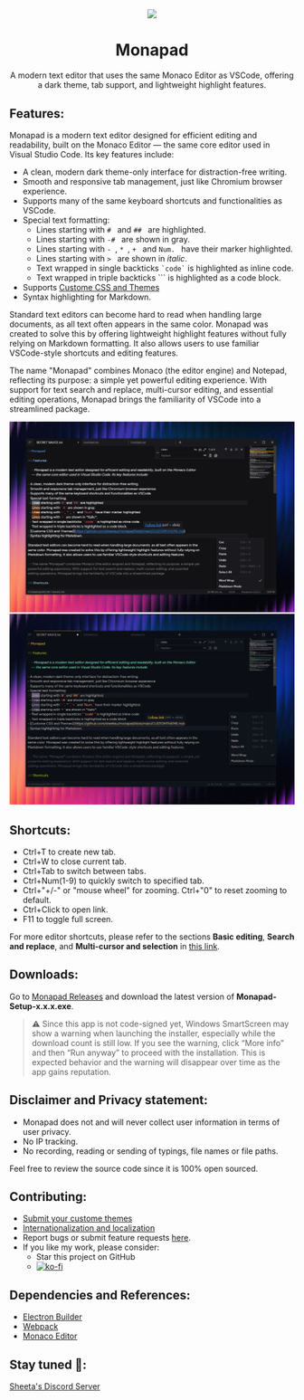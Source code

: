 <p align="center">
  <img width="128" align="center" src="icon/favicon.ico">
</p>
<h1 align="center">
  Monapad
</h1>
<p align="center">
  A modern text editor that uses the same Monaco Editor as VSCode, offering a dark theme, tab support, and lightweight highlight features.
</p>

## Features:

Monapad is a modern text editor designed for efficient editing and readability, built on the Monaco Editor — the same core editor used in Visual Studio Code. Its key features include:

- A clean, modern dark theme-only interface for distraction-free writing.
- Smooth and responsive tab management, just like Chromium browser experience.
- Supports many of the same keyboard shortcuts and functionalities as VSCode.
- Special text formatting:
  - Lines starting with `# ` and `## ` are highlighted.
  - Lines starting with `-# ` are shown in gray.
  - Lines starting with `- `, `* `, `+ ` and `Num. ` have their marker highlighted.
  - Lines starting with `> ` are shown in _italic_.
  - Text wrapped in single backticks `` `code` `` is highlighted as inline code.
  - Text wrapped in triple backticks ``` is highlighted as a code block.
- Supports [Custome CSS and Themes](https://github.com/sheetau/monapad/blob/main/CUSTOMTHEME.md)
- Syntax highlighting for Markdown.

Standard text editors can become hard to read when handling large documents, as all text often appears in the same color. Monapad was created to solve this by offering lightweight highlight features without fully relying on Markdown formatting. It also allows users to use familiar VSCode-style shortcuts and editing features.

The name "Monapad" combines Monaco (the editor engine) and Notepad, reflecting its purpose: a simple yet powerful editing experience. With support for text search and replace, multi-cursor editing, and essential editing operations, Monapad brings the familiarity of VSCode into a streamlined package.

![Screenshot Dark](screenshots/monapad_ss_dark.png?raw=true "Dark")
![Screenshot Ayu](screenshots/monapad_ss_ayu.png?raw=true "Ayu")

## Shortcuts:

- Ctrl+T to create new tab.
- Ctrl+W to close current tab.
- Ctrl+Tab to switch between tabs.
- Ctrl+Num(1-9) to quickly switch to specified tab.
- Ctrl+"+/-" or "mouse wheel" for zooming. Ctrl+"0" to reset zooming to default.
- Ctrl+Click to open link.
- F11 to toggle full screen.

For more editor shortcuts, please refer to the sections **Basic editing**, **Search and replace**, and **Multi-cursor and selection** in [this link](https://code.visualstudio.com/shortcuts/keyboard-shortcuts-windows.pdf).

## Downloads:

Go to [Monapad Releases](https://github.com/sheetau/monapad/releases) and download the latest version of **Monapad-Setup-x.x.x.exe**.

> ⚠️ Since this app is not code-signed yet, Windows SmartScreen may show a warning when launching the installer, especially while the download count is still low.
> If you see the warning, click “More info” and then “Run anyway” to proceed with the installation.
> This is expected behavior and the warning will disappear over time as the app gains reputation.

## Disclaimer and Privacy statement:

- Monapad does not and will never collect user information in terms of user privacy.
- No IP tracking.
- No recording, reading or sending of typings, file names or file paths.

Feel free to review the source code since it is 100% open sourced.

## Contributing:

- [Submit your custome themes](https://github.com/sheetau/monapad/blob/main/CUSTOMTHEME.md)
- [Internationalization and localization](https://github.com/sheetau/monapad/blob/main/LANGUAGE.md)
- Report bugs or submit feature requests [here](https://github.com/sheetau/monapad/issues).
- If you like my work, please consider:
  - Star this project on GitHub
  - [![ko-fi](https://www.ko-fi.com/img/githubbutton_sm.svg)](https://ko-fi.com/sheeta)

## Dependencies and References:

- [Electron Builder](https://github.com/electron-userland/electron-builder)
- [Webpack](https://github.com/webpack/webpack)
- [Monaco Editor](https://github.com/microsoft/monaco-editor)

## Stay tuned 📢:

[Sheeta's Discord Server](https://discord.gg/2dXs5HwXuW)

